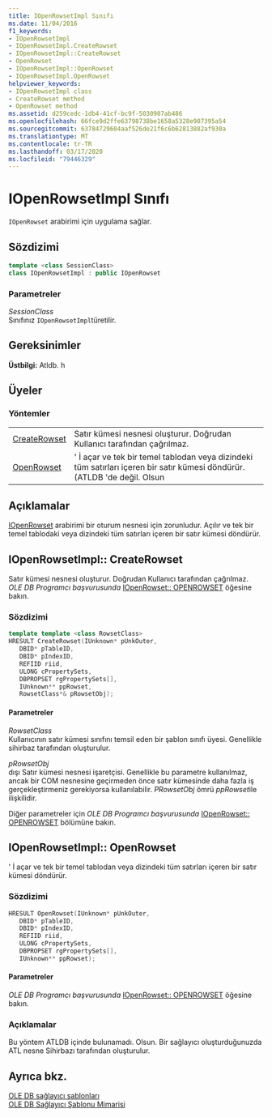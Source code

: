 ```yaml
---
title: IOpenRowsetImpl Sınıfı
ms.date: 11/04/2016
f1_keywords:
- IOpenRowsetImpl
- IOpenRowsetImpl.CreateRowset
- IOpenRowsetImpl::CreateRowset
- OpenRowset
- IOpenRowsetImpl::OpenRowset
- IOpenRowsetImpl.OpenRowset
helpviewer_keywords:
- IOpenRowsetImpl class
- CreateRowset method
- OpenRowset method
ms.assetid: d259cedc-1db4-41cf-bc9f-5030907ab486
ms.openlocfilehash: 66fce9d2ffe63798738be1658a5328e907395a54
ms.sourcegitcommit: 63784729604aaf526de21f6c6b62813882af930a
ms.translationtype: MT
ms.contentlocale: tr-TR
ms.lasthandoff: 03/17/2020
ms.locfileid: "79446329"
---
```

# <a name="iopenrowsetimpl-class"></a>IOpenRowsetImpl Sınıfı

`IOpenRowset` arabirimi için uygulama sağlar.

## <a name="syntax"></a>Sözdizimi

```cpp
template <class SessionClass>
class IOpenRowsetImpl : public IOpenRowset
```

### <a name="parameters"></a>Parametreler

*SessionClass*<br/>
Sınıfınız `IOpenRowsetImpl`türetilir.

## <a name="requirements"></a>Gereksinimler

**Üstbilgi:** Atldb. h

## <a name="members"></a>Üyeler

### <a name="methods"></a>Yöntemler

|||
|-|-|
|[CreateRowset](#createrowset)|Satır kümesi nesnesi oluşturur. Doğrudan Kullanıcı tarafından çağrılmaz.|
|[OpenRowset](#openrowset)|' İ açar ve tek bir temel tablodan veya dizindeki tüm satırları içeren bir satır kümesi döndürür. (ATLDB 'de değil. Olsun|

## <a name="remarks"></a>Açıklamalar

[IOpenRowset](/previous-versions/windows/desktop/ms716946(v=vs.85)) arabirimi bir oturum nesnesi için zorunludur. Açılır ve tek bir temel tablodaki veya dizindeki tüm satırları içeren bir satır kümesi döndürür.

## <a name="createrowset"></a>IOpenRowsetImpl:: CreateRowset

Satır kümesi nesnesi oluşturur. Doğrudan Kullanıcı tarafından çağrılmaz. *OLE DB Programcı başvurusunda* [IOpenRowset:: OPENROWSET](/previous-versions/windows/desktop/ms716724(v=vs.85)) öğesine bakın.

### <a name="syntax"></a>Sözdizimi

```cpp
template template <class RowsetClass>
HRESULT CreateRowset(IUnknown* pUnkOuter,
   DBID* pTableID,
   DBID* pIndexID,
   REFIID riid,
   ULONG cPropertySets,
   DBPROPSET rgPropertySets[],
   IUnknown** ppRowset,
   RowsetClass*& pRowsetObj);
```

#### <a name="parameters"></a>Parametreler

*RowsetClass*<br/>
Kullanıcının satır kümesi sınıfını temsil eden bir şablon sınıfı üyesi. Genellikle sihirbaz tarafından oluşturulur.

*pRowsetObj*<br/>
dışı Satır kümesi nesnesi işaretçisi. Genellikle bu parametre kullanılmaz, ancak bir COM nesnesine geçirmeden önce satır kümesinde daha fazla iş gerçekleştirmeniz gerekiyorsa kullanılabilir. *PRowsetObj* ömrü *ppRowset*ile ilişkilidir.

Diğer parametreler için *OLE DB Programcı başvurusunda* [IOpenRowset:: OPENROWSET](/previous-versions/windows/desktop/ms716724(v=vs.85)) bölümüne bakın.

## <a name="openrowset"></a>IOpenRowsetImpl:: OpenRowset

' İ açar ve tek bir temel tablodan veya dizindeki tüm satırları içeren bir satır kümesi döndürür.

### <a name="syntax"></a>Sözdizimi

```cpp
HRESULT OpenRowset(IUnknown* pUnkOuter,
   DBID* pTableID,
   DBID* pIndexID,
   REFIID riid,
   ULONG cPropertySets,
   DBPROPSET rgPropertySets[],
   IUnknown** ppRowset);
```

#### <a name="parameters"></a>Parametreler

*OLE DB Programcı başvurusunda* [IOpenRowset:: OPENROWSET](/previous-versions/windows/desktop/ms716724(v=vs.85)) öğesine bakın.

### <a name="remarks"></a>Açıklamalar

Bu yöntem ATLDB içinde bulunamadı. Olsun. Bir sağlayıcı oluşturduğunuzda ATL nesne Sihirbazı tarafından oluşturulur.

## <a name="see-also"></a>Ayrıca bkz.

[OLE DB sağlayıcı şablonları](../../data/oledb/ole-db-provider-templates-cpp.md)<br/>
[OLE DB Sağlayıcı Şablonu Mimarisi](../../data/oledb/ole-db-provider-template-architecture.md)